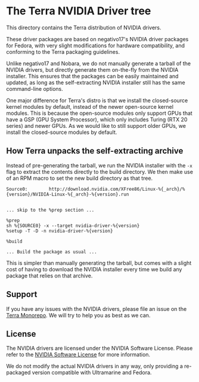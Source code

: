 # The Terra NVIDIA Driver tree

This directory contains the Terra distribution of NVIDIA drivers.

These driver packages are based on negativo17's NVIDIA driver packages for Fedora, with very slight modifications for hardware compatibility, and conforming to the Terra packaging guidelines.

Unlike negativo17 and Nobara, we do not manually generate a tarball of the NVIDIA drivers, but directly generate them
on-the-fly from the NVIDIA installer. This ensures that the packages can be easily maintained and updated, as long as the
self-extracting NVIDIA installer still has the same command-line options.

One major difference for Terra's distro is that we install the closed-source kernel modules by default, instead of the newer open-source kernel modules. This is because the open-source modules only support GPUs that have a GSP (GPU System Processor), which only includes Turing (RTX 20 series) and newer GPUs. As we would like to still support older GPUs, we install the closed-source modules by default.

## How Terra unpacks the self-extracting archive

Instead of pre-generating the tarball, we run the NVIDIA installer with the `-x` flag to extract the contents directly to the build directory. We then make use of an RPM macro to set the new build directory as that tree.

```rpmspec
Source0:        http://download.nvidia.com/XFree86/Linux-%{_arch}/%{version}/NVIDIA-Linux-%{_arch}-%{version}.run


... skip to the %prep section ...

%prep
sh %{SOURCE0} -x --target nvidia-driver-%{version}
%setup -T -D -n nvidia-driver-%{version}

%build

... Build the package as usual ...

```

This is simpler than manually generating the tarball, but comes with a slight cost of having to download the NVIDIA installer every time we build any package that relies on that archive.

## Support

If you have any issues with the NVIDIA drivers, please file an issue on the [Terra Monorepo](https://github.com/terrapkg/packages/issues). We will try to help you as best as we can.

## License

The NVIDIA drivers are licensed under the NVIDIA Software License. Please refer to the [NVIDIA Software License](https://www.nvidia.com/content/DriverDownload-March2009/licence.php?lang=us) for more information.

We do not modify the actual NVIDIA drivers in any way, only providing a re-packaged version compatible with Ultramarine and Fedora.
